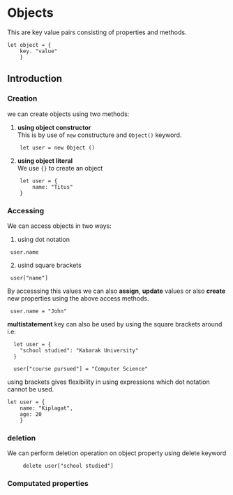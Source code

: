 #   Objects
This are key value pairs consisting of properties and methods.


```
let object = {
    key. "value"
    }
```

## Introduction
### Creation
we can create objects using two methods:
1. __using object constructor__ <br/>
This is by use of `new`  constructure and `Object()` keyword.

```
    let user = new Object ()
```
2. __using object literal__ <br/>
We use `{}` to create an object

```
    let user = {
        name: "Titus"
    }
```

### Accessing
We can access objects in two ways:

1. using dot notation <br/>
```
 user.name
 ```

 2. usind square brackets <br/>
```
 user["name"]
 ```
 By accesssing this values we can also __assign__, __update__ values or also __create__ new properties using the above access methods.

 ```
  user.name = "John"
```
__multistatement__ key can also be used by using the square brackets around i.e: <br/>
```
  let user = {
    "school studied": "Kabarak University"
  }

  user["course pursued"] = "Computer Science"
```

using brackets gives flexibility in using expressions which dot notation cannot be used.<br/>
```
let user = {
    name: "Kiplagat",
    age: 20
    }
```

### deletion
We can perform deletion operation on object property using delete keyword <br/>

```
     delete user["school studied"]
 ```

### Computated properties

